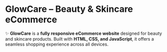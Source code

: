 
# **GlowCare – Beauty & Skincare eCommerce**  

✨ **GlowCare** is a **fully responsive eCommerce website** designed for beauty and skincare products. Built with **HTML, CSS, and JavaScript**, it offers a seamless shopping experience across all devices.  

